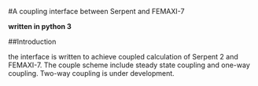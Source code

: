 #A coupling interface between Serpent and FEMAXI-7

**written in python 3**

##Introduction

the interface is written to achieve coupled calculation of Serpent 2 and FEMAXI-7. The couple scheme include steady state coupling and one-way coupling. Two-way coupling is under development.


